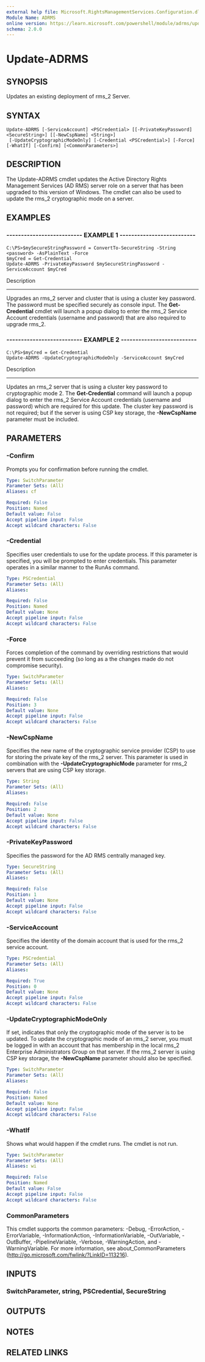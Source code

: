 ```yaml
---
external help file: Microsoft.RightsManagementServices.Configuration.dll-Help.xml
Module Name: ADRMS
online version: https://learn.microsoft.com/powershell/module/adrms/update-adrms?view=windowsserver2012-ps&wt.mc_id=ps-gethelp
schema: 2.0.0
---
```


# Update-ADRMS

## SYNOPSIS
Updates an existing deployment of rms_2 Server.

## SYNTAX

```
Update-ADRMS [-ServiceAccount] <PSCredential> [[-PrivateKeyPassword] <SecureString>] [[-NewCspName] <String>]
 [-UpdateCryptographicModeOnly] [-Credential <PSCredential>] [-Force] [-WhatIf] [-Confirm] [<CommonParameters>]
```

## DESCRIPTION
The Update-ADRMS cmdlet updates the Active Directory Rights Management Services (AD RMS) server role on a server that has been upgraded to this version of Windows.
The cmdlet can also be used to update the rms_2 cryptographic mode on a server.

## EXAMPLES

### -------------------------- EXAMPLE 1 --------------------------
```
C:\PS>$mySecureStringPassword = ConvertTo-SecureString -String <password> -AsPlainText -Force
$myCred = Get-Credential
Update-ADRMS -PrivateKeyPassword $mySecureStringPassword -ServiceAccount $myCred
```

Description

-----------

Upgrades an rms_2 server and cluster that is using a cluster key password.
The password must be specified securely as console input.
The **Get-Credential** cmdlet will launch a popup dialog to enter the rms_2 Service Account credentials (username and password) that are also required to upgrade rms_2.

### -------------------------- EXAMPLE 2 --------------------------
```
C:\PS>$myCred = Get-Credential
Update-ADRMS -UpdateCryptographicModeOnly -ServiceAccount $myCred
```

Description

-----------

Updates an rms_2 server that is using a cluster key password to cryptographic mode 2.
The **Get-Credential** command will launch a popup dialog to enter the rms_2 Service Account credentials (username and password) which are required for this update.
The cluster key password is not required; but if the server is using CSP key storage, the **-NewCspName** parameter must be included.

## PARAMETERS

### -Confirm
Prompts you for confirmation before running the cmdlet.

```yaml
Type: SwitchParameter
Parameter Sets: (All)
Aliases: cf

Required: False
Position: Named
Default value: False
Accept pipeline input: False
Accept wildcard characters: False
```

### -Credential
Specifies user credentials to use for the update process.
If this parameter is specified, you will be prompted to enter credentials.
This parameter operates in a similar manner to the RunAs command.

```yaml
Type: PSCredential
Parameter Sets: (All)
Aliases: 

Required: False
Position: Named
Default value: None
Accept pipeline input: False
Accept wildcard characters: False
```

### -Force
Forces completion of the command by overriding restrictions that would prevent it from succeeding (so long as a the changes made do not compromise security).

```yaml
Type: SwitchParameter
Parameter Sets: (All)
Aliases: 

Required: False
Position: 3
Default value: None
Accept pipeline input: False
Accept wildcard characters: False
```

### -NewCspName
Specifies the new name of the cryptographic service provider (CSP) to use for storing the private key of the rms_2 server.
This parameter is used in combination with the **-UpdateCryptographicMode** parameter for rms_2 servers that are using CSP key storage.

```yaml
Type: String
Parameter Sets: (All)
Aliases: 

Required: False
Position: 2
Default value: None
Accept pipeline input: False
Accept wildcard characters: False
```

### -PrivateKeyPassword
Specifies the password for the AD RMS centrally managed key.

```yaml
Type: SecureString
Parameter Sets: (All)
Aliases: 

Required: False
Position: 1
Default value: None
Accept pipeline input: False
Accept wildcard characters: False
```

### -ServiceAccount
Specifies the identity of the domain account that is used for the rms_2 service account.

```yaml
Type: PSCredential
Parameter Sets: (All)
Aliases: 

Required: True
Position: 0
Default value: None
Accept pipeline input: False
Accept wildcard characters: False
```

### -UpdateCryptographicModeOnly
If set, indicates that only the cryptographic mode of the server is to be updated.
To update the cryptographic mode of an rms_2 server, you must be logged in with an account that has membership in the local rms_2 Enterprise Administrators Group on that server.
If the rms_2 server is using CSP key storage, the **-NewCspName** parameter should also be specified.

```yaml
Type: SwitchParameter
Parameter Sets: (All)
Aliases: 

Required: False
Position: Named
Default value: None
Accept pipeline input: False
Accept wildcard characters: False
```

### -WhatIf
Shows what would happen if the cmdlet runs.
The cmdlet is not run.

```yaml
Type: SwitchParameter
Parameter Sets: (All)
Aliases: wi

Required: False
Position: Named
Default value: False
Accept pipeline input: False
Accept wildcard characters: False
```

### CommonParameters
This cmdlet supports the common parameters: -Debug, -ErrorAction, -ErrorVariable, -InformationAction, -InformationVariable, -OutVariable, -OutBuffer, -PipelineVariable, -Verbose, -WarningAction, and -WarningVariable. For more information, see about_CommonParameters (http://go.microsoft.com/fwlink/?LinkID=113216).

## INPUTS

### SwitchParameter, string, PSCredential, SecureString

## OUTPUTS

## NOTES

## RELATED LINKS



